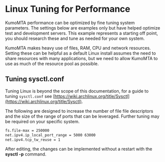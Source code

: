 # Linux Tuning for Performance

KumoMTA performance can be optimized by fine tuning system parameters. The settings below are examples only but have helped optimize test and development servers. This example represents a starting off point, you should research these and tune as needed for your own system.

KumoMTA makes heavy use of files, RAM, CPU and network resources. Setting these can be helpful as a default Linux install assumes the need to share resources with many applications, but we need to allow KumoMTA to use as much of the resource pool as possible.

## Tuning sysctl.conf

Tuning Linux is beyond the scope of this documentation, for a guide to tuning `sysctl.conf` see [https://wiki.archlinux.org/title/Sysctl](https://wiki.archlinux.org/title/Sysctl).

The following are designed to increase the number of file file descriptors and the size of the range of ports that can be leveraged. Further tuning may be required on your specific system.

```bash
fs.file-max = 250000
net.ipv4.ip_local_port_range = 5000 63000
net.ipv4.tcp_tw_reuse = 1
```

After editing, the changes can be implemented without a restart with the **sysctl -p** command.
